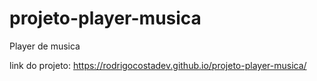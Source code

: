 # projeto-player-musica
 Player de musica 

link do projeto: https://rodrigocostadev.github.io/projeto-player-musica/
